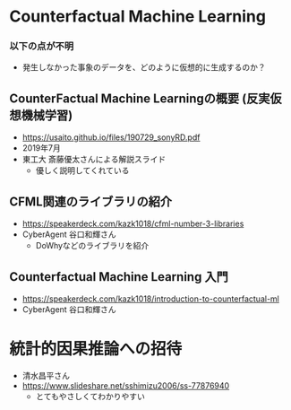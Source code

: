 # Counterfactual Machine Learning

### 以下の点が不明
- 発生しなかった事象のデータを、どのように仮想的に生成するのか？

## CounterFactual Machine Learningの概要 (反実仮想機械学習) 
  - https://usaito.github.io/files/190729_sonyRD.pdf
  - 2019年7月
  - 東工大 斎藤優太さんによる解説スライド
    - 優しく説明してくれている


## CFML関連のライブラリの紹介
- https://speakerdeck.com/kazk1018/cfml-number-3-libraries
- CyberAgent 谷口和輝さん
  - DoWhyなどのライブラリを紹介


## Counterfactual Machine Learning 入門
- https://speakerdeck.com/kazk1018/introduction-to-counterfactual-ml
- CyberAgent 谷口和輝さん


# 統計的因果推論への招待
- 清水昌平さん
- https://www.slideshare.net/sshimizu2006/ss-77876940
  - とてもやさしくてわかりやすい
  
  
